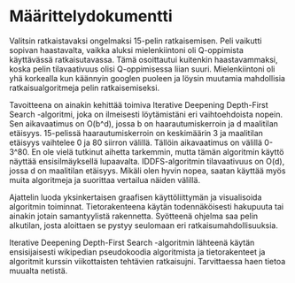 # Määrittelydokumentti

Valitsin ratkaistavaksi ongelmaksi 15-pelin ratkaisemisen. Peli vaikutti sopivan haastavalta, vaikka aluksi mielenkiintoni oli Q-oppimista käyttävässä ratkaisutavassa. Tämä osoittautui kuitenkin haastavammaksi, koska pelin tilavaativuus olisi Q-oppimisessa liian suuri. Mielenkiintoni oli yhä korkealla kun käännyin googlen puoleen ja löysin muutamia mahdollisia ratkaisualgoritmeja pelin ratkaisemiseksi.

Tavoitteena on ainakin kehittää toimiva Iterative Deepening Depth-First Search -algoritmi, joka on ilmeisesti löytämistäni eri vaihtoehdoista nopein. Sen aikavaatimus on O(b^d), jossa b on haarautumiskerroin ja d maalitilan etäisyys. 15-pelissä haarautumiskerroin on keskimäärin 3 ja maalitilan etäisyys vaihtelee 0 ja 80 siirron välillä. Tällöin aikavaatimus on välillä 0-3^80. En ole vielä tutkinut aihetta tarkemmin, mutta tämän algoritmin käyttö näyttää ensisilmäyksellä lupaavalta. IDDFS-algoritmin tilavaativuus on O(d), jossa d on maalitilan etäisyys. Mikäli olen hyvin nopea, saatan käyttää myös muita algoritmeja ja suorittaa vertailua näiden välillä.

Ajattelin luoda yksinkertaisen graafisen käyttöliittymän ja visualisoida algoritmin toiminnat. Tietorakenteena käytän todennäköisesti hakupuuta tai ainakin jotain samantyylistä rakennetta. Syötteenä ohjelma saa pelin alkutilan, josta aloittaen se pystyy seulomaan eri ratkaisumahdollisuuksia.

Iterative Deepening Depth-First Search -algoritmin lähteenä käytän ensisijaisesti wikipedian pseudokoodia algoritmista ja tietorakenteet ja algoritmit kurssin viikottaisten tehtävien ratkaisujni. Tarvittaessa haen tietoa muualta netistä.